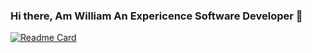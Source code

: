 ### Hi there, Am William An Expericence Software Developer 👋

[![Readme Card](https://github-readme-stats.vercel.app/api/pin/?username=williammitiku&repo=github-readme-stats)](https://github.com/anuraghazra/github-readme-stats)
